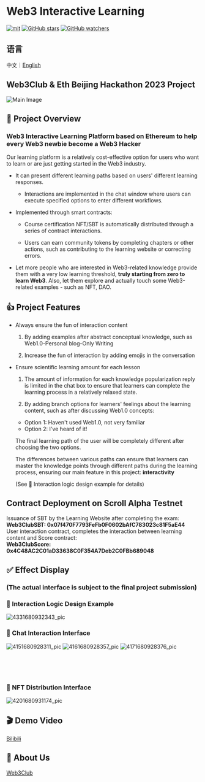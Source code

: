 # Web3 Interactive Learning

[![mit](https://img.shields.io/github/license/Web3-Club/Web3-Interactive-Learning?style=flat-square)](https://github.com/Web3-Club/Web3-Interactive-Learning/) [![GitHub stars](https://img.shields.io/github/stars/Web3-Club/Web3-Interactive-Learning.svg?style=social&label=Stars)](https://github.com/Web3-Club/Web3-Interactive-Learning) [![GitHub watchers](https://img.shields.io/github/watchers/Web3-Club/Web3-Interactive-Learning.svg?style=social&label=Watch)](https://github.com/Web3-Club/Blockchain-Developer-roadmap_Chinese)


## 语言

中文｜[English](https://github.com/Web3-Club/Web3-Interactive-Learning/blob/main/README.md)


## Web3Club & Eth Beijing Hackathon 2023 Project

<img alt="Main Image" src="https://user-images.githubusercontent.com/76860915/229789325-103fd1d1-def6-4c96-88fa-46fb8f4b5762.png"/>


## 🔖 Project Overview

### Web3 Interactive Learning Platform based on Ethereum to help every Web3 newbie become a Web3 Hacker

Our learning platform is a relatively cost-effective option for users who want to learn or are just getting started in the Web3 industry.

  - It can present different learning paths based on users' different learning responses.
  
    - Interactions are implemented in the chat window where users can execute specified options to enter different workflows.


  - Implemented through smart contracts:
  
    - Course certification NFT/SBT is automatically distributed through a series of contract interactions.


    - Users can earn community tokens by completing chapters or other actions, such as contributing to the learning website or correcting errors.


  - Let more people who are interested in Web3-related knowledge provide them with a very low learning threshold, **truly starting from zero to learn Web3**. Also, let them explore and actually touch some Web3-related examples - such as NFT, DAO.


  
## 👍 Project Features

- Always ensure the fun of interaction content

   1. By adding examples after abstract conceptual knowledge, such as Web1.0-Personal blog-Only Writing
   
   2. Increase the fun of interaction by adding emojis in the conversation

- Ensure scientific learning amount for each lesson

   1. The amount of information for each knowledge popularization reply is limited in the chat box to ensure that learners can complete the learning process in a relatively relaxed state.

   2. By adding branch options for learners' feelings about the learning content, such as after discussing Web1.0 concepts:

     - Option 1: Haven't used Web1.0, not very familiar
     - Option 2: I've heard of it!

   The final learning path of the user will be completely different after choosing the two options. 

   The differences between various paths can ensure that learners can master the knowledge points through different paths during the learning process, ensuring our main feature in this project: **interactivity**

   (See 🔧 Interaction logic design example for details)

## Contract Deployment on Scroll Alpha Testnet <br>
Issuance of SBT by the Learning Website after completing the exam:<br>
**Web3ClubSBT: 0x07f470F7793FeFb0F0602bAfC783023c81F5aE44** <br>
User interaction contract, completes the interaction between learning content and Score contract:<br>
**Web3ClubScore: 0x4C48AC2C01aD33638C0F354A7Deb2C0FBb689048**<br>
  
## ✅ Effect Display
### **(The actual interface is subject to the final project submission)**

### 🔧 Interaction Logic Design Example
![4331680932343_pic](https://user-images.githubusercontent.com/76860915/230705795-71ade625-daa8-496a-98b3-e8fd5976db9b.jpg)


### 💬 Chat Interaction Interface
![4151680928311_pic](https://user-images.githubusercontent.com/76860915/230707099-ac3c45b0-6774-403a-b0b3-0e8ea9488739.jpg)
![4161680928357_pic](https://user-images.githubusercontent.com/76860915/230707103-bc41f8cd-5b9a-474f-bb3b-c5b2ad576334.jpg)
![4171680928376_pic](https://user-images.githubusercontent.com/76860915/230707108-409c75fe-db98-4867-9ca7-3663cade9848.jpg)


<br>
<br>
<br>

### 🌆 NFT Distribution Interface
![4201680931174_pic](https://user-images.githubusercontent.com/76860915/230707111-e37e3c7b-9b80-4ba9-9515-030cb089091a.jpg)

## 🎬 Demo Video
[Bilibili](https://www.bilibili.com/video/BV1PM4y117Ab/)

## 👷 About Us
[Web3Club](https://github.com/Web3-Club/Intro.)
